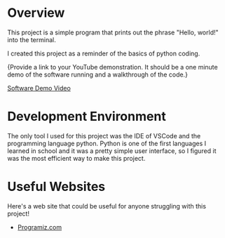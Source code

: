 # Overview

This project is a simple program that prints out the phrase "Hello, world!" into the terminal.

I created this project as a reminder of the basics of python coding. 

{Provide a link to your YouTube demonstration.  It should be a one minute demo of the software running and a walkthrough of the code.}

[Software Demo Video](https://youtu.be/3H-ZgJ2FDi0)

# Development Environment

The only tool I used for this project was the IDE of VSCode and the programming language python.
Python is one of the first languages I learned in school and it was a pretty simple user interface, so I figured it was
the most efficient way to make this project.

# Useful Websites

Here's a web site that could be useful for anyone struggling with this project!
* [Programiz.com](https://www.programiz.com/cpp-programming/examples/print-sentence)

